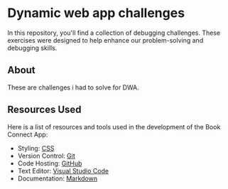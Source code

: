 # Dynamic web app challenges

In this repository, you'll find a collection of debugging challenges. These exercises were designed to help enhance our problem-solving and debugging skills.  

## About
These are  challenges i had to solve for DWA.


## Resources Used

Here is a list of resources and tools used in the development of the Book Connect App:

- Styling: [CSS](https://developer.mozilla.org/en-US/docs/Web/CSS)
- Version Control: [Git](https://git-scm.com/)
- Code Hosting: [GitHub](https://github.com/)
- Text Editor: [Visual Studio Code](https://code.visualstudio.com/)
- Documentation: [Markdown](https://www.markdownguide.org/)







